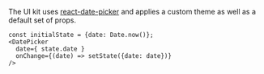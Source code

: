 The UI kit uses [react-date-picker](https://github.com/zippyui/react-date-picker) and applies a custom theme as well as a default set of props.

    const initialState = {date: Date.now()};
    <DatePicker
      date={ state.date }
      onChange={(date) => setState({date: date})}
    />
